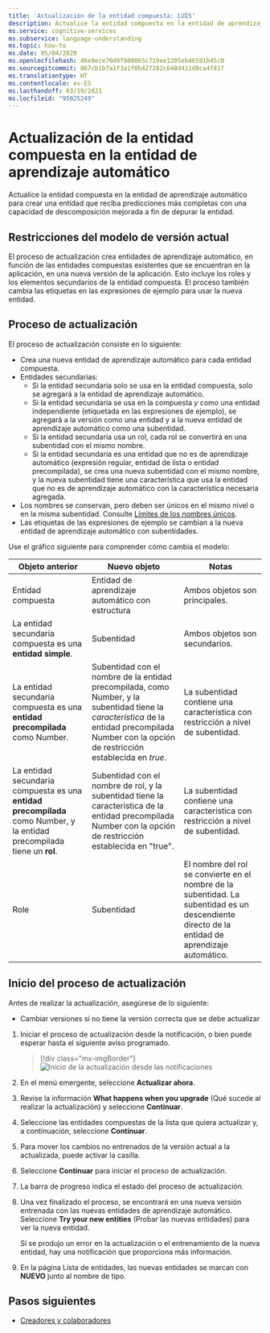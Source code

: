 ```yaml
---
title: 'Actualización de la entidad compuesta: LUIS'
description: Actualice la entidad compuesta en la entidad de aprendizaje automático con el proceso de actualización en el portal de LUIS.
ms.service: cognitive-services
ms.subservice: language-understanding
ms.topic: how-to
ms.date: 05/04/2020
ms.openlocfilehash: 46e9ece70d9f980065c719ee1205eb46591b45c0
ms.sourcegitcommit: 867cb1b7a1f3a1f0b427282c648d411d0ca4f81f
ms.translationtype: HT
ms.contentlocale: es-ES
ms.lasthandoff: 03/19/2021
ms.locfileid: "95025249"
---
```

# <a name="upgrade-composite-entity-to-machine-learning-entity"></a>Actualización de la entidad compuesta en la entidad de aprendizaje automático

Actualice la entidad compuesta en la entidad de aprendizaje automático para crear una entidad que reciba predicciones más completas con una capacidad de descomposición mejorada a fin de depurar la entidad.

## <a name="current-version-model-restrictions"></a>Restricciones del modelo de versión actual

El proceso de actualización crea entidades de aprendizaje automático, en función de las entidades compuestas existentes que se encuentran en la aplicación, en una nueva versión de la aplicación. Esto incluye los roles y los elementos secundarios de la entidad compuesta. El proceso también cambia las etiquetas en las expresiones de ejemplo para usar la nueva entidad.

## <a name="upgrade-process"></a>Proceso de actualización

El proceso de actualización consiste en lo siguiente:
* Crea una nueva entidad de aprendizaje automático para cada entidad compuesta.
* Entidades secundarias:
    * Si la entidad secundaria solo se usa en la entidad compuesta, solo se agregará a la entidad de aprendizaje automático.
    * Si la entidad secundaria se usa en la compuesta _y_ como una entidad independiente (etiquetada en las expresiones de ejemplo), se agregará a la versión como una entidad y a la nueva entidad de aprendizaje automático como una subentidad.
    * Si la entidad secundaria usa un rol, cada rol se convertirá en una subentidad con el mismo nombre.
    * Si la entidad secundaria es una entidad que no es de aprendizaje automático (expresión regular, entidad de lista o entidad precompilada), se crea una nueva subentidad con el mismo nombre, y la nueva subentidad tiene una característica que usa la entidad que no es de aprendizaje automático con la característica necesaria agregada.
* Los nombres se conservan, pero deben ser únicos en el mismo nivel o en la misma subentidad. Consulte [Límites de los nombres únicos](./luis-limits.md#name-uniqueness).
* Las etiquetas de las expresiones de ejemplo se cambian a la nueva entidad de aprendizaje automático con subentidades.

Use el gráfico siguiente para comprender cómo cambia el modelo:

|Objeto anterior|Nuevo objeto|Notas|
|--|--|--|
|Entidad compuesta|Entidad de aprendizaje automático con estructura|Ambos objetos son principales.|
|La entidad secundaria compuesta es una **entidad simple**.|Subentidad|Ambos objetos son secundarios.|
|La entidad secundaria compuesta es una **entidad precompilada** como Number.|Subentidad con el nombre de la entidad precompilada, como Number, y la subentidad tiene la _característica_ de la entidad precompilada Number con la opción de restricción establecida en _true_.|La subentidad contiene una característica con restricción a nivel de subentidad.|
|La entidad secundaria compuesta es una **entidad precompilada** como Number, y la entidad precompilada tiene un **rol**.|Subentidad con el nombre de rol, y la subentidad tiene la característica de la entidad precompilada Number con la opción de restricción establecida en "true".|La subentidad contiene una característica con restricción a nivel de subentidad.|
|Role|Subentidad|El nombre del rol se convierte en el nombre de la subentidad. La subentidad es un descendiente directo de la entidad de aprendizaje automático.|

## <a name="begin-upgrade-process"></a>Inicio del proceso de actualización

Antes de realizar la actualización, asegúrese de lo siguiente:

* Cambiar versiones si no tiene la versión correcta que se debe actualizar


1. Iniciar el proceso de actualización desde la notificación, o bien puede esperar hasta el siguiente aviso programado.

    > [!div class="mx-imgBorder"]
    > ![Inicio de la actualización desde las notificaciones](./media/update-composite-entity/notification-begin-update.png)

1. En el menú emergente, seleccione **Actualizar ahora**.

1. Revise la información **What happens when you upgrade** (Qué sucede al realizar la actualización) y seleccione **Continuar**.

1. Seleccione las entidades compuestas de la lista que quiera actualizar y, a continuación, seleccione **Continuar**.

1. Para mover los cambios no entrenados de la versión actual a la actualizada, puede activar la casilla.

1. Seleccione **Continuar** para iniciar el proceso de actualización.

1. La barra de progreso indica el estado del proceso de actualización.

1. Una vez finalizado el proceso, se encontrará en una nueva versión entrenada con las nuevas entidades de aprendizaje automático. Seleccione **Try your new entities** (Probar las nuevas entidades) para ver la nueva entidad.

    Si se produjo un error en la actualización o el entrenamiento de la nueva entidad, hay una notificación que proporciona más información.

1. En la página Lista de entidades, las nuevas entidades se marcan con **NUEVO** junto al nombre de tipo.

## <a name="next-steps"></a>Pasos siguientes

* [Creadores y colaboradores](luis-how-to-collaborate.md)